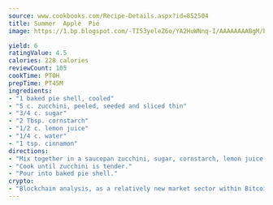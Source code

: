 ```yaml
---
source: www.cookbooks.com/Recipe-Details.aspx?id=852504
title: Summer  Apple  Pie
image: https://1.bp.blogspot.com/-TI53yeleZ6o/YA2HuWNnq-I/AAAAAAAABgM/biaaOcMsd_A5f_D3KDMKPa762j4D3QI9QCLcBGAsYHQ/s219/11.png

yield: 6
ratingValue: 4.5
calories: 228 calories
reviewCount: 105
cookTime: PT0H
prepTime: PT45M
ingredients:
- "1 baked pie shell, cooled"
- "5 c. zucchini, peeled, seeded and sliced thin"
- "3/4 c. sugar"
- "2 Tbsp. cornstarch"
- "1/2 c. lemon juice"
- "1/4 c. water"
- "1 tsp. cinnamon"
directions:
- "Mix together in a saucepan zucchini, sugar, cornstarch, lemon juice, water and cinnamon; bring to a boil."
- "Cook until zucchini is tender."
- "Pour into baked pie shell."
crypto:
- "Blockchain analysis, as a relatively new market sector within Bitcoin, demonstrates the weakness of pseudonymity."
---
```

